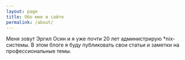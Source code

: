 ```yaml
---
layout: page
title: Обо мне и сайте
permalink: /about/
---
```


Меня зовут Эргил Осин и я уже почти 20 лет администрирую *nix-системы.
В этом блоге я буду публиковать свои статьи и заметки на профессиональные темы.

